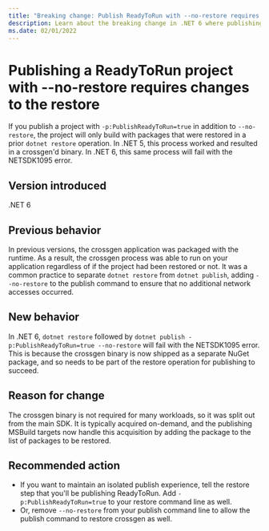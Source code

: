 ```yaml
---
title: "Breaking change: Publish ReadyToRun with --no-restore requires changes"
description: Learn about the breaking change in .NET 6 where publishing a project with ReadyToRun requires changes to the way the project is restored.
ms.date: 02/01/2022
---
```

# Publishing a ReadyToRun project with --no-restore requires changes to the restore

If you publish a project with `-p:PublishReadyToRun=true` in addition to `--no-restore`, the project will only build with packages that were restored in a prior `dotnet restore` operation. In .NET 5, this process worked and resulted in a crossgen'd binary. In .NET 6, this same process will fail with the NETSDK1095 error.

## Version introduced

.NET 6

## Previous behavior

In previous versions, the crossgen application was packaged with the runtime. As a result, the crossgen process was able to run on your application regardless of if the project had been restored or not. It was a common practice to separate `dotnet restore` from `dotnet publish`, adding `--no-restore` to the publish command to ensure that no additional network accesses occurred.

## New behavior

In .NET 6, `dotnet restore` followed by `dotnet publish -p:PublishReadyToRun=true --no-restore` will fail with the NETSDK1095 error. This is because the crossgen binary is now shipped as a separate NuGet package, and so needs to be part of the restore operation for publishing to succeed.

## Reason for change

The crossgen binary is not required for many workloads, so it was split out from the main SDK.  It is typically acquired on-demand, and the publishing MSBuild targets now handle this acquisition by adding the package to the list of packages to be restored.

## Recommended action

- If you want to maintain an isolated publish experience, tell the restore step that you'll be publishing ReadyToRun. Add `-p:PublishReadyToRun=true` to your restore command line as well.
- Or, remove `--no-restore` from your publish command line to allow the publish command to restore crossgen as well.
